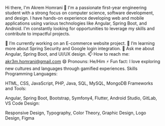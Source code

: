 Hi there, I'm Akrem Homrani 👋
I'm a passionate first-year engineering student with a strong focus on computer science, software development, and design. I have hands-on experience developing web and mobile applications using various technologies like Angular, Spring Boot, and Android. I'm constantly looking for opportunities to leverage my skills and contribute to impactful projects.

🔭 I’m currently working on an E-commerce website project.
🌱 I’m learning more about Spring Security and Google login integration.
💬 Ask me about Angular, Spring Boot, and UI/UX design.
📫 How to reach me: akr3m.homrani@gmail.com
😄 Pronouns: He/Him
⚡ Fun fact: I love exploring new cultures and languages through gamified experiences.
Skills
Programming Languages:

HTML, CSS, JavaScript, PHP, Java, SQL, MySQL, MongoDB
Frameworks and Tools:

Angular, Spring Boot, Bootstrap, Symfony4, Flutter, Android Studio, GitLab, VS Code
Design:

Responsive Design, Typography, Color Theory, Graphic Design, Logo Design, Figma
